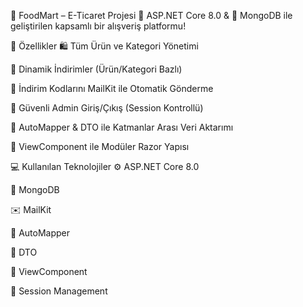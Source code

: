 🛒 FoodMart – E-Ticaret Projesi
🔧 ASP.NET Core 8.0 & 🍃 MongoDB ile geliştirilen kapsamlı bir alışveriş platformu!

🎯 Özellikler
🛍️ Tüm Ürün ve Kategori Yönetimi

💸 Dinamik İndirimler (Ürün/Kategori Bazlı)

📧 İndirim Kodlarını MailKit ile Otomatik Gönderme

🔑 Güvenli Admin Giriş/Çıkış (Session Kontrollü)

🔄 AutoMapper & DTO ile Katmanlar Arası Veri Aktarımı

🧩 ViewComponent ile Modüler Razor Yapısı

💻 Kullanılan Teknolojiler
⚙️ ASP.NET Core 8.0

🍃 MongoDB

✉️ MailKit

🔄 AutoMapper

🧾 DTO

🧩 ViewComponent

🔐 Session Management



